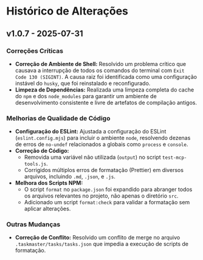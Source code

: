 # Histórico de Alterações

## v1.0.7 - 2025-07-31

### Correções Críticas

- **Correção de Ambiente de Shell:** Resolvido um problema crítico que causava a interrupção de todos os comandos do terminal com `Exit Code 130 (SIGINT)`. A causa raiz foi identificada como uma configuração instável do `husky`, que foi reinstalado e reconfigurado.
- **Limpeza de Dependências:** Realizada uma limpeza completa do cache do `npm` e dos `node_modules` para garantir um ambiente de desenvolvimento consistente e livre de artefatos de compilação antigos.

### Melhorias de Qualidade de Código

- **Configuração do ESLint:** Ajustada a configuração do ESLint (`eslint.config.mjs`) para incluir o ambiente `node`, resolvendo dezenas de erros de `no-undef` relacionados a globais como `process` e `console`.
- **Correção de Código:**
  - Removida uma variável não utilizada (`output`) no script `test-mcp-tools.js`.
  - Corrigidos múltiplos erros de formatação (Prettier) em diversos arquivos, incluindo `.md`, `.json`, e `.js`.
- **Melhora dos Scripts NPM:**
  - O script `format` no `package.json` foi expandido para abranger todos os arquivos relevantes no projeto, não apenas o diretório `src`.
  - Adicionado um script `format:check` para validar a formatação sem aplicar alterações.

### Outras Mudanças

- **Correção de Conflito:** Resolvido um conflito de merge no arquivo `.taskmaster/tasks/tasks.json` que impedia a execução de scripts de formatação.
